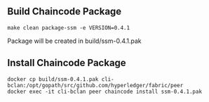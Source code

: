

## Build Chaincode Package
```
make clean package-ssm -e VERSION=0.4.1
```

Package will be created in build/ssm-0.4.1.pak

## Install Chaincode Package

```
docker cp build/ssm-0.4.1.pak cli-bclan:/opt/gopath/src/github.com/hyperledger/fabric/peer
docker exec -it cli-bclan peer chaincode install ssm-0.4.1.pak
```